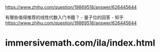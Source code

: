 


https://www.zhihu.com/question/19869518/answer/626445644

有哪些值得推荐的线性代数入门书籍？ \- 量子位的回答 \- 知乎 https://www.zhihu.com/question/19869518/answer/626445644





# immersivemath.com/ila/index.html






















